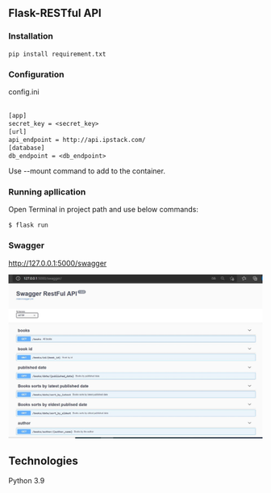 ## **Flask-RESTful API**

### Installation
```
pip install requirement.txt

```
### Configuration
config.ini
```

[app]
secret_key = <secret_key>
[url]
api_endpoint = http://api.ipstack.com/
[database]
db_endpoint = <db_endpoint>
```
Use --mount command to add to the container.
### Running apllication
Open Terminal in project path and use below commands:
```
$ flask run
```
### Swagger
http://127.0.0.1:5000/swagger

![Swagger](./images/swagger.JPG)




## Technologies
Python 3.9